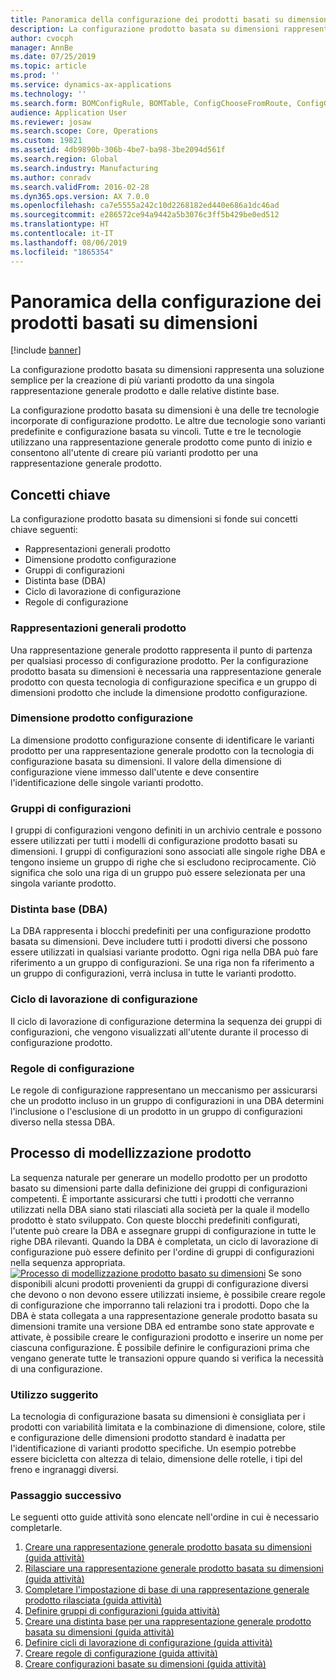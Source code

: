 ```yaml
---
title: Panoramica della configurazione dei prodotti basati su dimensioni
description: La configurazione prodotto basata su dimensioni rappresenta una soluzione semplice per la creazione di più varianti prodotto da una singola rappresentazione generale prodotto e dalle relative distinte base.
author: cvocph
manager: AnnBe
ms.date: 07/25/2019
ms.topic: article
ms.prod: ''
ms.service: dynamics-ax-applications
ms.technology: ''
ms.search.form: BOMConfigRule, BOMTable, ConfigChooseFromRoute, ConfigGroup, ConfigHierarchy, EcoResDimensionBasedConfiguration
audience: Application User
ms.reviewer: josaw
ms.search.scope: Core, Operations
ms.custom: 19821
ms.assetid: 4db9890b-306b-4be7-ba98-3be2094d561f
ms.search.region: Global
ms.search.industry: Manufacturing
ms.author: conradv
ms.search.validFrom: 2016-02-28
ms.dyn365.ops.version: AX 7.0.0
ms.openlocfilehash: ca7e5555a242c10d2268182ed440e686a1dc46ad
ms.sourcegitcommit: e286572ce94a9442a5b3076c3ff5b429be0ed512
ms.translationtype: HT
ms.contentlocale: it-IT
ms.lasthandoff: 08/06/2019
ms.locfileid: "1865354"
---
```

# <a name="dimension-based-product-configuration-overview"></a>Panoramica della configurazione dei prodotti basati su dimensioni

[!include [banner](../includes/banner.md)]

La configurazione prodotto basata su dimensioni rappresenta una soluzione semplice per la creazione di più varianti prodotto da una singola rappresentazione generale prodotto e dalle relative distinte base.

La configurazione prodotto basata su dimensioni è una delle tre tecnologie incorporate di configurazione prodotto. Le altre due tecnologie sono varianti predefinite e configurazione basata su vincoli. Tutte e tre le tecnologie utilizzano una rappresentazione generale prodotto come punto di inizio e consentono all'utente di creare più varianti prodotto per una rappresentazione generale prodotto.

## <a name="key-concepts"></a>Concetti chiave
La configurazione prodotto basata su dimensioni si fonde sui concetti chiave seguenti:

-   Rappresentazioni generali prodotto
-   Dimensione prodotto configurazione
-   Gruppi di configurazioni
-   Distinta base (DBA)
-   Ciclo di lavorazione di configurazione
-   Regole di configurazione

### <a name="product-masters"></a>Rappresentazioni generali prodotto

Una rappresentazione generale prodotto rappresenta il punto di partenza per qualsiasi processo di configurazione prodotto. Per la configurazione prodotto basata su dimensioni è necessaria una rappresentazione generale prodotto con questa tecnologia di configurazione specifica e un gruppo di dimensioni prodotto che include la dimensione prodotto configurazione.

### <a name="configuration-product-dimension"></a>Dimensione prodotto configurazione

La dimensione prodotto configurazione consente di identificare le varianti prodotto per una rappresentazione generale prodotto con la tecnologia di configurazione basata su dimensioni. Il valore della dimensione di configurazione viene immesso dall'utente e deve consentire l'identificazione delle singole varianti prodotto.

### <a name="configuration-groups"></a>Gruppi di configurazioni

I gruppi di configurazioni vengono definiti in un archivio centrale e possono essere utilizzati per tutti i modelli di configurazione prodotto basati su dimensioni. I gruppi di configurazioni sono associati alle singole righe DBA e tengono insieme un gruppo di righe che si escludono reciprocamente. Ciò significa che solo una riga di un gruppo può essere selezionata per una singola variante prodotto.

### <a name="bill-of-materials-bom"></a>Distinta base (DBA)

La DBA rappresenta i blocchi predefiniti per una configurazione prodotto basata su dimensioni. Deve includere tutti i prodotti diversi che possono essere utilizzati in qualsiasi variante prodotto. Ogni riga nella DBA può fare riferimento a un gruppo di configurazioni. Se una riga non fa riferimento a un gruppo di configurazioni, verrà inclusa in tutte le varianti prodotto.

### <a name="configuration-route"></a>Ciclo di lavorazione di configurazione

Il ciclo di lavorazione di configurazione determina la sequenza dei gruppi di configurazioni, che vengono visualizzati all'utente durante il processo di configurazione prodotto.

### <a name="configuration-rules"></a>Regole di configurazione

Le regole di configurazione rappresentano un meccanismo per assicurarsi che un prodotto incluso in un gruppo di configurazioni in una DBA determini l'inclusione o l'esclusione di un prodotto in un gruppo di configurazioni diverso nella stessa DBA.

## <a name="product-modeling-process"></a>Processo di modellizzazione prodotto
La sequenza naturale per generare un modello prodotto per un prodotto basato su dimensioni parte dalla definizione dei gruppi di configurazioni competenti. È importante assicurarsi che tutti i prodotti che verranno utilizzati nella DBA siano stati rilasciati alla società per la quale il modello prodotto è stato sviluppato. Con queste blocchi predefiniti configurati, l'utente può creare la DBA e assegnare gruppi di configurazione in tutte le righe DBA rilevanti. Quando la DBA è completata, un ciclo di lavorazione di configurazione può essere definito per l'ordine di gruppi di configurazioni nella sequenza appropriata. [![Processo di modellizzazione prodotto basato su dimensioni](./media/dimension-based-product-modeling-process-v1.png)](./media/dimension-based-product-modeling-process-v1.png) Se sono disponibili alcuni prodotti provenienti da gruppi di configurazione diversi che devono o non devono essere utilizzati insieme, è possibile creare regole di configurazione che imporranno tali relazioni tra i prodotti. Dopo che la DBA è stata collegata a una rappresentazione generale prodotto basata su dimensioni tramite una versione DBA ed entrambe sono state approvate e attivate, è possibile creare le configurazioni prodotto e inserire un nome per ciascuna configurazione. È possibile definire le configurazioni prima che vengano generate tutte le transazioni oppure quando si verifica la necessità di una configurazione.

### <a name="suggested-use"></a>Utilizzo suggerito

La tecnologia di configurazione basata su dimensioni è consigliata per i prodotti con variabilità limitata e la combinazione di dimensione, colore, stile e configurazione delle dimensioni prodotto standard è inadatta per l'identificazione di varianti prodotto specifiche. Un esempio potrebbe essere bicicletta con altezza di telaio, dimensione delle rotelle, i tipi del freno e ingranaggi diversi.

### <a name="next-step"></a>Passaggio successivo 

Le seguenti otto guide attività sono elencate nell'ordine in cui è necessario completarle. 

1.  [Creare una rappresentazione generale prodotto basata su dimensioni (guida attività)](tasks/create-dimension-based-product-master.md)
2.  [Rilasciare una rappresentazione generale prodotto basata su dimensioni (guida attività)](tasks/release-dimension-based-product-master.md)
3.  [Completare l'impostazione di base di una rappresentazione generale prodotto rilasciata (guida attività)](tasks/complete-basic-setup-released-product-master.md)
4.  [Definire gruppi di configurazioni (guida attività)](tasks/define-configuration-groups.md)
5.  [Creare una distinta base per una rappresentazione generale prodotto basata su dimensioni (guida attività)](tasks/create-bill-materials-dimension-based-product-master.md)
6.  [Definire cicli di lavorazione di configurazione (guida attività)](tasks/define-configuration-route.md)
7.  [Creare regole di configurazione (guida attività)](tasks/create-configuration-rules.md)
8.  [Creare configurazioni basate su dimensioni (guida attività)](tasks/create-dimension-based-configurations.md)

